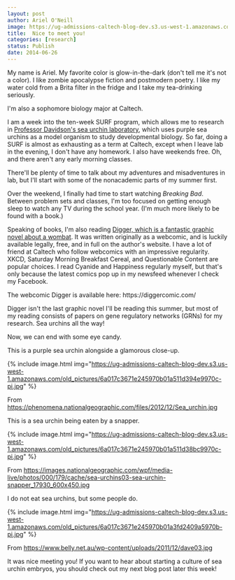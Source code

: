 ```yaml
---
layout: post
author: Ariel O'Neill
image: https://ug-admissions-caltech-blog-dev.s3.us-west-1.amazonaws.com/old_pictures/6a017c3671e245970b01a3fd241050970b-pi.jpg
title:  Nice to meet you!
categories: [research]
status: Publish
date: 2014-06-26
---
```



My name is Ariel. My favorite color is glow-in-the-dark (don't tell me it's not a color). I like zombie apocalypse fiction and postmodern poetry. I like my water cold from a Brita filter in the fridge and I take my tea-drinking seriously.

I'm also a sophomore biology major at Caltech.

I am a week into the ten-week SURF program, which allows me to research in <a href="https://www.its.caltech.edu/mirsky/" target="_self">Professor Davidson's sea urchin laboratory</a>, which uses purple sea urchins as a model organism to study developmental biology. So far, doing a SURF is almost as exhausting as a term at Caltech, except when I leave lab in the evening, I don't have any homework. I also have weekends free. Oh, and there aren't any early morning classes.

There'll be plenty of time to talk about my adventures and misadventures in lab, but I'll start with some of the nonacademic parts of my summer first.

Over the weekend, I finally had time to start watching *Breaking Bad*. Between problem sets and classes, I'm too focused on getting enough sleep to watch any TV during the school year. (I'm much more likely to be found with a book.)

Speaking of books, I'm also reading <a href="https://diggercomic.com/blog/2007/02/01/wombat1-gnorf/" target="_self">Digger, which is a fantastic graphic novel about a wombat</a>. It was written originally as a webcomic, and is luckily available legally, free, and in full on the author's website. I have a lot of friend at Caltech who follow webcomics with an impressive regularity. XKCD, Saturday Morning Breakfast Cereal, and Questionable Content are popular choices. I read Cyanide and Happiness regularly myself, but that's only because the latest comics pop up in my newsfeed whenever I check my Facebook.

<div class="photo-caption caption-xid-6a017c3671e245970b01a3fd241050970b" id="caption-xid-6a017c3671e245970b01a3fd241050970b">The webcomic Digger is available here: https://diggercomic.com/

Digger isn't the last graphic novel I'll be reading this summer, but most of my reading consists of papers on gene regulatory networks (GRNs) for my research. Sea urchins all the way!

Now, we can end with some eye candy.

This is a purple sea urchin alongside a glamorous close-up.


{% include image.html img="https://ug-admissions-caltech-blog-dev.s3.us-west-1.amazonaws.com/old_pictures/6a017c3671e245970b01a511d394e9970c-pi.jpg" %}<div class="photo-caption caption-xid-6a017c3671e245970b01a511d394e9970c" id="caption-xid-6a017c3671e245970b01a511d394e9970c">From https://phenomena.nationalgeographic.com/files/2012/12/Sea_urchin.jpg

This is a sea urchin being eaten by a snapper.


{% include image.html img="https://ug-admissions-caltech-blog-dev.s3.us-west-1.amazonaws.com/old_pictures/6a017c3671e245970b01a511d38bc9970c-pi.jpg" %}<div class="photo-caption caption-xid-6a017c3671e245970b01a511d38bc9970c" id="caption-xid-6a017c3671e245970b01a511d38bc9970c">From https://images.nationalgeographic.com/wpf/media-live/photos/000/179/cache/sea-urchins03-sea-urchin-snapper_17930_600x450.jpg

I do not eat sea urchins, but some people do.


{% include image.html img="https://ug-admissions-caltech-blog-dev.s3.us-west-1.amazonaws.com/old_pictures/6a017c3671e245970b01a3fd2409a5970b-pi.jpg" %}<div class="photo-caption caption-xid-6a017c3671e245970b01a3fd2409a5970b" id="caption-xid-6a017c3671e245970b01a3fd2409a5970b">From https://www.belly.net.au/wp-content/uploads/2011/12/dave03.jpg

It was nice meeting you! If you want to hear about starting a culture of sea urchin embryos, you should check out my next blog post later this week!

